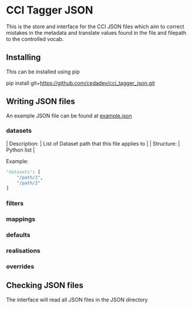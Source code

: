 # CCI Tagger JSON

This is the store and interface for the CCI JSON files which aim to correct mistakes
in the metadata and translate values found in the file and filepath to the controlled
vocab.

## Installing

This can be installed using pip

pip install git+https://github.com/cedadev/cci_tagger_json.git

## Writing JSON files
An example JSON file can be found at [example.json](cci_tagger_json/cci_tagger_json/json/example.json)

### datasets
| Description: | List of Dataset path that this file applies to |
| Structure: | Python list |

Example:
```python
"datasets": [
    "/path/1",
    "/path/2"
]
```

### filters
### mappings
### defaults
### realisations
### overrides

## Checking JSON files

The interface will read all JSON files in the JSON directory